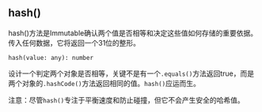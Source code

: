 ## hash\(\)

hash\(\)方法是Immutable确认两个值是否相等和决定这些值如何存储的重要依据。传入任何数据，它将返回一个31位的整形。

```
hash(value: any): number
```

设计一个判定两个对象是否相等，关键不是有一个`.equals()`方法返回true，而是两个对象的`.hashCode()`方法返回相同的值。`hash()`应运而生。

注意：尽管`hash()`专注于平衡速度和防止碰撞，但它不会产生安全的哈希值。



